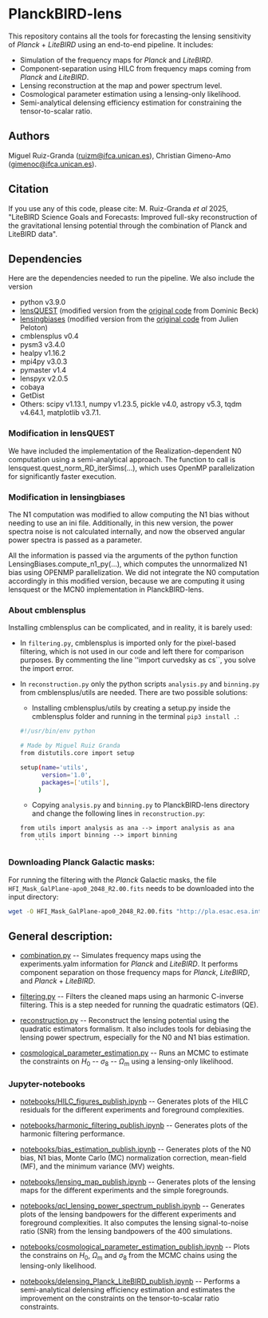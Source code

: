 # PlanckBIRD-lens

This repository contains all the tools for forecasting the lensing sensitivity of *Planck* + *LiteBIRD* using an end-to-end pipeline. It includes:

* Simulation of the frequency maps for *Planck* and *LiteBIRD*.
* Component-separation using HILC from frequency maps coming from *Planck* and *LiteBIRD*.
* Lensing reconstruction at the map and power spectrum level.
* Cosmological parameter estimation using a lensing-only likelihood.
* Semi-analytical delensing efficiency estimation for constraining the tensor-to-scalar ratio.

## Authors

Miguel Ruiz-Granda (ruizm@ifca.unican.es), Christian Gimeno-Amo (gimenoc@ifca.unican.es).

## Citation

If you use any of this code, please cite: M. Ruiz-Granda *et al* 2025, "LiteBIRD Science Goals and Forecasts: Improved full-sky reconstruction of the gravitational lensing potential through the combination of Planck and LiteBIRD data".

## Dependencies

Here are the dependencies needed to run the pipeline. We also include the version

* python v3.9.0
* [lensQUEST](https://github.com/miguelrgranda/lensquest) (modified version from the [original code](https://github.com/doicbek/lensquest) from Dominic Beck)
* [lensingbiases](https://github.com/miguelrgranda/lensingbiases) (modified version from the [original code](https://github.com/JulienPeloton/lensingbiases) from Julien Peloton) 
* cmblensplus v0.4
* pysm3 v3.4.0
* healpy v1.16.2
* mpi4py v3.0.3
* pymaster v1.4
* lenspyx v2.0.5
* cobaya
* GetDist
* Others: scipy v1.13.1, numpy v1.23.5, pickle v4.0, astropy v5.3, tqdm v4.64.1, matplotlib v3.7.1.
	
### Modification in lensQUEST

We have included the implementation of the Realization-dependent N0 computation using a semi-analytical approach. The function to call is lensquest.quest_norm_RD_iterSims(...), which uses OpenMP parallelization for significantly faster execution.

### Modification in lensingbiases

The N1 computation was modified to allow computing the N1 bias without needing to use an ini file. Additionally, in this new version, the power spectra noise is not calculated internally, and now the observed angular power spectra is passed as a parameter. 

All the information is passed via the arguments of the python function LensingBiases.compute_n1_py(...), which computes the unnormalized N1 bias using OPENMP parallelization. We did not integrate the N0 computation accordingly in this modified version, because we are computing it using lensquest or the MCN0 implementation in PlanckBIRD-lens.

### About cmblensplus

Installing cmblensplus can be complicated, and in reality, it is barely used:

* In ``filtering.py``, cmblensplus is imported only for the pixel-based filtering, which is not used in our code and left there for comparison purposes. By commenting the line ''import curvedsky as cs``, you solve the import error. 

* In ``reconstruction.py`` only the python scripts ``analysis.py`` and ``binning.py`` from cmblensplus/utils are needed. There are two possible solutions:
	*  Installing cmblensplus/utils by creating a setup.py inside the cmblensplus folder and running in the terminal ``pip3 install .``:
 	```bash
  	#!/usr/bin/env python

	# Made by Miguel Ruiz Granda
	from distutils.core import setup
	
	setup(name='utils',
	      version='1.0',
	      packages=['utils'],
	     )
  	```
 	*    Copying ``analysis.py`` and ``binning.py`` to PlanckBIRD-lens directory and change the following lines in ``reconstruction.py``:
   	```python3
	from utils import analysis as ana --> import analysis as ana
	from utils import binning --> import binning
    	```
### Downloading Planck Galactic masks:

For running the filtering with the *Planck* Galactic masks, the file ``HFI_Mask_GalPlane-apo0_2048_R2.00.fits`` needs to be downloaded into the input directory:

```bash
wget -O HFI_Mask_GalPlane-apo0_2048_R2.00.fits "http://pla.esac.esa.int/pla/aio/product-action?MAP.MAP_ID=HFI_Mask_GalPlane-apo0_2048_R2.00.fits"
```

## General description:
	
* [combination.py](combination.py) -- Simulates frequency maps using the experiments.yalm information for *Planck* and *LiteBIRD*. It performs component separation on those frequency maps for *Planck*, *LiteBIRD*, and *Planck* + *LiteBIRD*.

* [filtering.py](filtering.py) -- Filters the cleaned maps using an harmonic C-inverse filtering. This is a step needed for running the quadratic estimators (QE).

* [reconstruction.py](reconstruction.py) -- Reconstruct the lensing potential using the quadratic estimators formalism. It also includes tools for debiasing the lensing power spectrum, especially for the N0 and N1 bias estimation.

* [cosmological_parameter_estimation.py](cosmological_parameter_estimation) -- Runs an MCMC to estimate the constraints on $H_0$ -- $\sigma_8$ -- $\Omega_\mathrm{m}$ using a lensing-only likelihood.

### Jupyter-notebooks

* [notebooks/HILC_figures_publish.ipynb](notebooks/HILC_figures_publish.ipynb) -- Generates plots of the HILC residuals for the different experiments and foreground complexities.

* [notebooks/harmonic_filtering_publish.ipynb](notebooks/harmonic_filtering_publish.ipynb) -- Generates plots of the harmonic filtering performance.
    
* [notebooks/bias_estimation_publish.ipynb](notebooks/bias_estimation_publish.ipynb) -- Generates plots of the N0 bias, N1 bias, Monte Carlo (MC) normalization correction, mean-field (MF), and the minimum variance (MV) weights.

* [notebooks/lensing_map_publish.ipynb](notebooks/lensing_map_publish.ipynb) -- Generates plots of the lensing maps for the different experiments and the simple foregrounds.

* [notebooks/qcl_lensing_power_spectrum_publish.ipynb](notebooks/qcl_lensing_power_spectrum_publish.ipynb) -- Generates plots of the lensing bandpowers for the different experiments and foreground complexities. It also computes the lensing signal-to-noise ratio (SNR) from the lensing bandpowers of the 400 simulations.

* [notebooks/cosmological_parameter_estimation_publish.ipynb](notebooks/cosmological_parameter_estimation_publish.ipynb) -- Plots the constrains on $H_0$, $\Omega_\mathrm{m}$ and $\sigma_8$ from the MCMC chains using the lensing-only likelihood.
  
* [notebooks/delensing_Planck_LiteBIRD_publish.ipynb](notebooks/delensing_Planck_LiteBIRD_publish.ipynb) -- Performs a semi-analytical delensing efficiency estimation and estimates the improvement on the constraints on the tensor-to-scalar ratio constraints.


